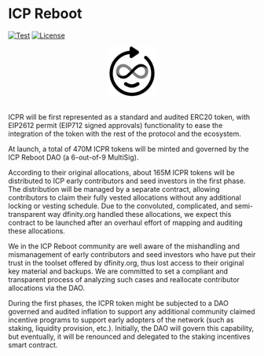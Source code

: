 # ICP Reboot

[![Test](https://github.com/icpReboot/contracts/actions/workflows/workflow.yml/badge.svg)](https://github.com/icpReboot/contracts/actions/workflows/workflow.yml)
[![License](https://img.shields.io/github/license/icpReboot/contracts?style=flat-square)](https://github.com/icpReboot/contracts/blob/master/LICENSE)

<div align="center">
  <img alt="ICP Reboot" style="width: 20%" src="./images/logo.png" />
  <br/>
  <br/>
</div>

ICPR will be first represented as a standard and audited ERC20 token, with EIP2612 permit (EIP712 signed approvals) functionality to ease the integration of the token with the rest of the protocol and the ecosystem.

At launch, a total of 470M ICPR tokens will be minted and governed by the ICP Reboot DAO (a 6-out-of-9 MultiSig).

According to their original allocations, about 165M ICPR tokens will be distributed to ICP early contributors and seed investors in the first phase. The distribution will be managed by a separate contract, allowing contributors to claim their fully vested allocations without any additional locking or vesting schedule. Due to the convoluted, complicated, and semi-transparent way dfinity.org handled these allocations, we expect this contract to be launched after an overhaul effort of mapping and auditing these allocations.

We in the ICP Reboot community are well aware of the mishandling and mismanagement of early contributors and seed investors who have put their trust in the toolset offered by dfinity.org, thus lost access to their original key material and backups. We are committed to set a compliant and transparent process of analyzing such cases and reallocate contributor allocations via the DAO.

During the first phases, the ICPR token might be subjected to a DAO governed and audited inflation to support any additional community claimed incentive programs to support early adopters of the network (such as staking, liquidity provision, etc.). Initially, the DAO will govern this capability, but eventually, it will be renounced and delegated to the staking incentives smart contract.
